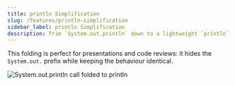 ```yaml
---
title: println Simplification
slug: /features/println-simplification
sidebar_label: println Simplification
description: Trim `System.out.println` down to a lightweight `println` helper in read-only mode.
---
```


This folding is perfect for presentations and code reviews: it hides the `System.out.` prefix while keeping the behaviour identical.

![System.out.println call folded to println](https://github.com/AntoniRokitnicki/AdvancedExpressionFolding/assets/3055326/75a5224f-7b52-4b71-9774-2814e8a867ba)
